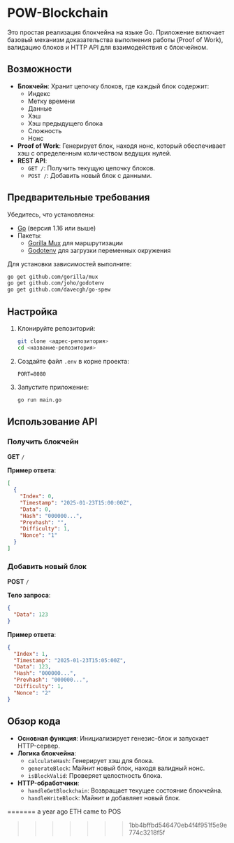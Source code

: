 # POW-Blockchain

Это простая реализация блокчейна на языке Go. Приложение включает базовый механизм доказательства выполнения работы (Proof of Work), валидацию блоков и HTTP API для взаимодействия с блокчейном.

## Возможности

- **Блокчейн**: Хранит цепочку блоков, где каждый блок содержит:
  - Индекс
  - Метку времени
  - Данные
  - Хэш
  - Хэш предыдущего блока
  - Сложность
  - Нонс
- **Proof of Work**: Генерирует блок, находя нонс, который обеспечивает хэш с определенным количеством ведущих нулей.
- **REST API**:
  - `GET /`: Получить текущую цепочку блоков.
  - `POST /`: Добавить новый блок с данными.

## Предварительные требования

Убедитесь, что установлены:

- [Go](https://go.dev/) (версия 1.16 или выше)
- Пакеты:
  - [Gorilla Mux](https://github.com/gorilla/mux) для маршрутизации
  - [Godotenv](https://github.com/joho/godotenv) для загрузки переменных окружения

Для установки зависимостей выполните:

```bash
go get github.com/gorilla/mux
go get github.com/joho/godotenv
go get github.com/davecgh/go-spew
```

## Настройка

1. Клонируйте репозиторий:
   ```bash
   git clone <адрес-репозитория>
   cd <название-репозитория>
   ```

2. Создайте файл `.env` в корне проекта:
   ```dotenv
   PORT=8080
   ```

3. Запустите приложение:
   ```bash
   go run main.go
   ```

## Использование API

### Получить блокчейн

**GET** `/`

**Пример ответа**:
```json
[
  {
    "Index": 0,
    "Timestamp": "2025-01-23T15:00:00Z",
    "Data": 0,
    "Hash": "000000...",
    "Prevhash": "",
    "Difficulty": 1,
    "Nonce": "1"
  }
]
```

### Добавить новый блок

**POST** `/`

**Тело запроса**:
```json
{
  "Data": 123
}
```

**Пример ответа**:
```json
{
  "Index": 1,
  "Timestamp": "2025-01-23T15:05:00Z",
  "Data": 123,
  "Hash": "000000...",
  "Prevhash": "000000...",
  "Difficulty": 1,
  "Nonce": "2"
}
```

## Обзор кода

- **Основная функция**: Инициализирует генезис-блок и запускает HTTP-сервер.
- **Логика блокчейна**:
    - `calculateHash`: Генерирует хэш для блока.
    - `generateBlock`: Майнит новый блок, находя валидный нонс.
    - `isBlockValid`: Проверяет целостность блока.
- **HTTP-обработчики**:
    - `handleGetBlockchain`: Возвращает текущее состояние блокчейна.
    - `handleWriteBlock`: Майнит и добавляет новый блок.

=======
a year ago ETH came to POS
>>>>>>> 1bb4bffbd546470eb4f4f951f5e9e774c3218f5f
